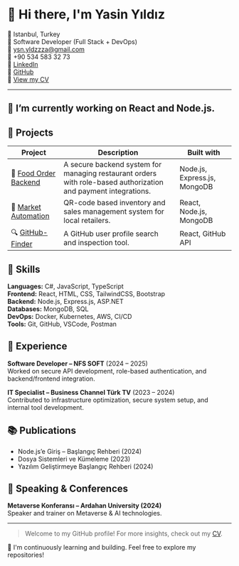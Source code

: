 # 👋 Hi there, I'm **Yasin Yıldız**

📍 Istanbul, Turkey  
💼 Software Developer (Full Stack + DevOps)  
📧 ysn.yldzzza@gmail.com  
📱 +90 534 583 32 73  
🔗 [LinkedIn](https://linkedin.com/in/yasin)  
🔗 [GitHub](https://github.com/yasinylz)  
📄 [View my CV](CV_LINKİNİ_BURAYA_EKLE)

---

## 🔭 I’m currently working on React and Node.js.

## 📁 Projects
| Project | Description | Built with |
|--------|-------------|------------|
| 🍔 [Food Order Backend](https://github.com/yasinylz/Node.js-Food-Order-Backend) | A secure backend system for managing restaurant orders with role-based authorization and payment integrations. | Node.js, Express.js, MongoDB |
| 🏪 [Market Automation](https://github.com/yasinylz/Market-Automation) | QR-code based inventory and sales management system for local retailers. | React, Node.js, MongoDB |
| 🔍 [GitHub-Finder](https://github.com/yasinylz/GitHub-Finder) | A GitHub user profile search and inspection tool. | React, GitHub API |

## 🧠 Skills
**Languages:** C#, JavaScript, TypeScript  
**Frontend:** React, HTML, CSS, TailwindCSS, Bootstrap  
**Backend:** Node.js, Express.js, ASP.NET  
**Databases:** MongoDB, SQL  
**DevOps:** Docker, Kubernetes, AWS, CI/CD  
**Tools:** Git, GitHub, VSCode, Postman

## 💼 Experience
**Software Developer – NFS SOFT** (2024 – 2025)  
Worked on secure API development, role-based authentication, and backend/frontend integration.

**IT Specialist – Business Channel Türk TV** (2023 – 2024)  
Contributed to infrastructure optimization, secure system setup, and internal tool development.

## 📚 Publications
- Node.js’e Giriş – Başlangıç Rehberi (2024)  
- Dosya Sistemleri ve Kümeleme (2023)  
- Yazılım Geliştirmeye Başlangıç Rehberi (2024)

## 🎤 Speaking & Conferences
**Metaverse Konferansı – Ardahan University (2024)**  
Speaker and trainer on Metaverse & AI technologies.


---

> Welcome to my GitHub profile! For more insights, check out my [CV](CV_LINKİNİ_BURAYA_EKLE).

🧠 I'm continuously learning and building. Feel free to explore my repositories!

